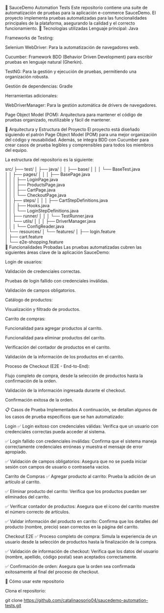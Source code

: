 🧪 SauceDemo Automation Tests
Este repositorio contiene una suite de automatización de pruebas para la aplicación e-commerce SauceDemo. El proyecto implementa pruebas automatizadas para las funcionalidades principales de la plataforma, asegurando la calidad y el correcto funcionamiento.
🚀 Tecnologías utilizadas
Lenguaje principal: Java

Frameworks de Testing:

Selenium WebDriver: Para la automatización de navegadores web.

Cucumber: Framework BDD (Behavior Driven Development) para escribir pruebas en lenguaje natural (Gherkin).

TestNG: Para la gestión y ejecución de pruebas, permitiendo una organización robusta.

Gestión de dependencias: Gradle

Herramientas adicionales:

WebDriverManager: Para la gestión automática de drivers de navegadores.

Page Object Model (POM): Arquitectura para mantener el código de pruebas organizado, reutilizable y fácil de mantener.

🧱 Arquitectura y Estructura del Proyecto
El proyecto está diseñado siguiendo el patrón Page Object Model (POM) para una mejor organización del código y reusabilidad. Además, se integra BDD con Cucumber para crear casos de prueba legibles y comprensibles para todos los miembros del equipo.

La estructura del repositorio es la siguiente:

src/
├── test/
│   ├── java/
│   │   ├── base/
│   │   │   └── BaseTest.java               
│   │   ├── pages/
│   │   │   ├── BasePage.java              
│   │   │   ├── LoginPage.java              
│   │   │   ├── ProductsPage.java           
│   │   │   ├── CartPage.java               
│   │   │   └── CheckoutPage.java           
│   │   ├── steps/
│   │   │   ├── CartStepDefinitions.java    
│   │   │   ├── Hooks.java                  
│   │   │   └── LoginStepDefinitions.java   
│   │   ├── runner/
│   │   │   └── TestRunner.java             
│   │   └── utils/
│   │   │   ├── DriverManager.java        
│   │   │   └── ConfigReader.java           
│   └── resources/
│       └── features/
│           ├── login.feature               
│           ├── cart.feature              
│           └── e2e-shopping.feature     
🚀 Funcionalidades Probadas
Las pruebas automatizadas cubren las siguientes áreas clave de la aplicación SauceDemo:

Login de usuarios:

Validación de credenciales correctas.

Pruebas de login fallido con credenciales inválidas.

Validación de campos obligatorios.

Catálogo de productos:

Visualización y filtrado de productos.

Carrito de compras:

Funcionalidad para agregar productos al carrito.

Funcionalidad para eliminar productos del carrito.

Verificación del contador de productos en el carrito.

Validación de la información de los productos en el carrito.

Proceso de Checkout (E2E - End-to-End):

Flujo completo de compra, desde la selección de productos hasta la confirmación de la orden.

Validación de la información ingresada durante el checkout.

Confirmación exitosa de la orden.

📋 Casos de Prueba Implementados
A continuación, se detallan algunos de los casos de prueba específicos que se han automatizado:

Login
✅ Login exitoso con credenciales válidas: Verifica que un usuario con credenciales correctas pueda acceder al sistema.

✅ Login fallido con credenciales inválidas: Confirma que el sistema maneja correctamente credenciales erróneas y muestra el mensaje de error apropiado.

✅ Validación de campos obligatorios: Asegura que no se pueda iniciar sesión con campos de usuario o contraseña vacíos.

Carrito de Compras
✅ Agregar producto al carrito: Prueba la adición de un artículo al carrito.

✅ Eliminar producto del carrito: Verifica que los productos puedan ser eliminados del carrito.

✅ Verificar contador de productos: Asegura que el ícono del carrito muestre el número correcto de artículos.

✅ Validar información del producto en carrito: Confirma que los detalles del producto (nombre, precio) sean correctos en la página del carrito.

Checkout E2E
✅ Proceso completo de compra: Simula la experiencia de un usuario desde la selección de productos hasta la finalización de la compra.

✅ Validación de información de checkout: Verifica que los datos del usuario (nombre, apellido, código postal) sean aceptados correctamente.

✅ Confirmación de orden: Asegura que la orden sea confirmada exitosamente al final del proceso de checkout.

📂 Cómo usar este repositorio

Clona el repositorio: 

git clone https://github.com/catalinaosorio04/saucedemo-automation-tests.git
